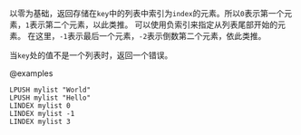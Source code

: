 以零为基础，返回存储在`key`中的列表中索引为`index`的元素。所以`0`表示第一个元素，`1`表示第二个元素，以此类推。
可以使用负索引来指定从列表尾部开始的元素。
在这里，`-1`表示最后一个元素，`-2`表示倒数第二个元素，依此类推。

当`key`处的值不是一个列表时，返回一个错误。

@examples

```cli
LPUSH mylist "World"
LPUSH mylist "Hello"
LINDEX mylist 0
LINDEX mylist -1
LINDEX mylist 3
```
